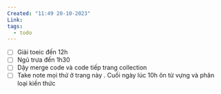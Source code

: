 ```yaml
---
Created: "11:49 20-10-2023"
Link: 
tags:
  - todo
---
```



- [ ] Giải toeic đến 12h 
- [ ] Ngủ trưa đến 1h30
- [ ] Dậy merge code và  code tiếp trang collection
- [ ]  Take note mọi thứ ở trang này . Cuối ngày lúc 10h ôn từ vựng và phân loại kiến thức
